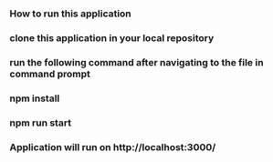### How to run this application

### clone this application in your local repository

### run the following command after navigating to the file in command prompt

### npm install

### npm run start

### Application will run on http://localhost:3000/
